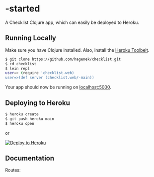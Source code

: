 
# -started

A Checklist Clojure app, which can easily be deployed to Heroku.

## Running Locally

Make sure you have Clojure installed.  Also, install the [Heroku Toolbelt](https://toolbelt.heroku.com/).

```sh
$ git clone https://github.com/hagenek/checklist.git
$ cd checklist
$ lein repl
user=> (require 'checklist.web)
user=>(def server (checklist.web/-main))
```

Your app should now be running on [localhost:5000](http://localhost:5000/).

## Deploying to Heroku

```sh
$ heroku create
$ git push heroku main
$ heroku open
```

or

[![Deploy to Heroku](https://www.herokucdn.com/deploy/button.png)](https://heroku.com/deploy)

## Documentation

Routes:


